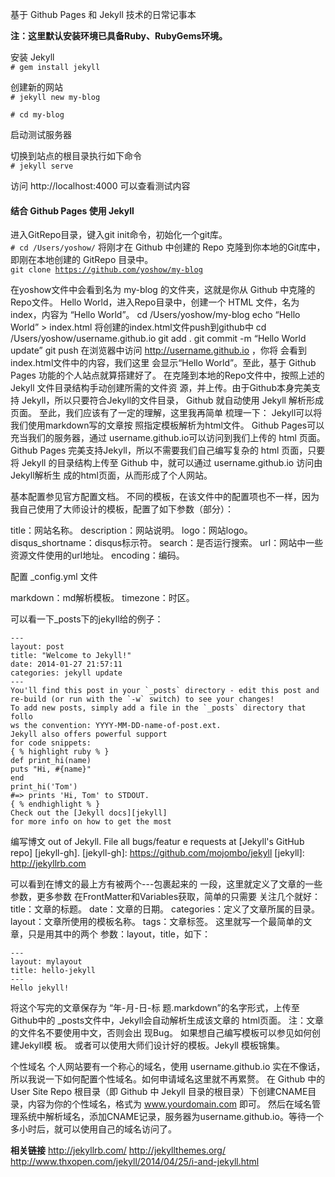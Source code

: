 基于 Github Pages 和 Jekyll 技术的日常记事本

__注：这里默认安装环境已具备Ruby、RubyGems环境。__

安装 Jekyll  
<code># gem install jekyll</code>

创建新的网站  
<code># jekyll new my-blog  
\# cd my-blog
</code>

启动测试服务器

切换到站点的根目录执行如下命令  
<code># jekyll serve</code>

访问 http://localhost:4000 可以查看测试内容

#### 结合 Github Pages 使用 Jekyll ####  
进入GitRepo目录，键入git init命令，初始化一个git库。  
<code># cd /Users/yoshow/</code> 
将刚才在 Github 中创建的 Repo 克隆到你本地的Git库中，即刚在本地创建的 GitRepo 目录中。  
<code>git clone https://github.com/yoshow/my-blog</code>

在yoshow文件中会看到名为 my-blog 的文件夹，这就是你从 Github 中克隆的Repo文件。
Hello World，进入Repo目录中，创建一个 HTML 文件，名为index，内容为 “Hello World”。
cd /Users/yoshow/my-blog
echo “Hello World” > index.html
将创建的index.html文件push到github中
cd /Users/yoshow/username.github.io
git add .
git commit -m “Hello World update”
git push
在浏览器中访问
http://username.github.io ，你将
会看到index.html文件中的内容，我们这里
会显示“Hello World”。至此，基于 Github Pages 功能的个人站点就算搭建好了。
在克隆到本地的Repo文件中，按照上述的 Jekyll 文件目录结构手动创建所需的文件资
源，并上传。由于Github本身完美支持 Jekyll，所以只要符合Jekyll的文件目录，
Github 就自动使用 Jekyll 解析形成页面。
至此，我们应该有了一定的理解，这里我再简单
梳理一下：
Jekyll可以将我们使用markdown写的文章按
照指定模板解析为html文件。
Github Pages可以充当我们的服务器，通过
username.github.io可以访问到我们上传的 html 页面。
Github Pages 完美支持Jekyll，所以不需要我们自己编写复杂的 html 页面，只要将 Jekyll 的目录结构上传至 Github 中，就可以通过 username.github.io 访问由Jekyll解析生
成的html页面，从而形成了个人网站。

基本配置参见官方配置文档。 不同的模板，在该文件中的配置项也不一样，因为我自己使用了大师设计的模板，配置了如下参数（部分）：

title：网站名称。
description：网站说明。
logo：网站logo。
disqus_shortname：disqus标示符。
search：是否运行搜索。
url：网站中一些资源文件使用的url地址。
encoding：编码。

配置 _config.yml 文件

markdown：md解析模板。
timezone：时区。

可以看一下_posts下的jekyll给的例子：
```
---
layout: post
title: "Welcome to Jekyll!"
date: 2014-01-27 21:57:11
categories: jekyll update
---
You'll find this post in your `_posts` directory - edit this post and re-build (or run with the `-w` switch) to see your changes! 
To add new posts, simply add a file in the `_posts` directory that follo
ws the convention: YYYY-MM-DD-name-of-post.ext.
Jekyll also offers powerful support
for code snippets:
{ % highlight ruby % }
def print_hi(name)
puts "Hi, #{name}"
end
print_hi('Tom')
#=> prints 'Hi, Tom' to STDOUT.
{ % endhighlight % }
Check out the [Jekyll docs][jekyll]
for more info on how to get the most
```
编写博文
out of Jekyll. File all bugs/featur
e requests at [Jekyll's GitHub repo]
[jekyll-gh].
[jekyll-gh]: https://github.com/mojombo/jekyll
[jekyll]: http://jekyllrb.com

可以看到在博文的最上方有被两个---包裹起来的
一段，这里就定义了文章的一些参数，更多参数
在FrontMatter和Variables获取，简单的只需要
关注几个就好：
title：文章的标题。
date：文章的日期。
categories：定义了文章所属的目录。
layout：文章所使用的模板名称。
tags：文章标签。
这里就写一个最简单的文章，只是用其中的两个
参数：layout，title，如下：
```
---
layout: mylayout
title: hello-jekyll
---
Hello jekyll!
```
将这个写完的文章保存为 “年-月-日-标
题.markdown”的名字形式，上传至Github中的
_posts文件中，Jekyll会自动解析生成该文章的
html页面。
注：文章的文件名不要使用中文，否则会出
现Bug。
如果想自己编写模板可以参见如何创建Jekyll模
板。 或者可以使用大师们设计好的模板。Jekyll
模板锦集。

个性域名
个人网站要有一个称心的域名，使用 username.github.io 实在不像话，所以我说一下如何配置个性域名。如何申请域名这里就不再累赘。
在 Github 中的 User Site Repo 根目录（即 Github 中 Jekyll 目录的根目录）下创建CNAME目录，内容为你的个性域名，格式为 www.yourdomain.com 即可。
然后在域名管理系统中解析域名，添加CNAME记录，服务器为username.github.io。等待一个多小时后，就可以使用自己的域名访问了。

**相关链接**
http://jekyllrb.com/
http://jekyllthemes.org/
http://www.thxopen.com/jekyll/2014/04/25/i-and-jekyll.html
